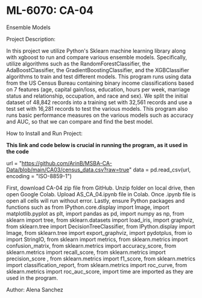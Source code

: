 # ML-6070: CA-04

Ensemble Models

Project Description: 

In this project we utilize Python's Sklearn machine learning library along with xgboost to run and compare various ensemble models. Specifically, utilize algorithms such as the RandomForestClassifier, the AdaBoostClassifier, the GradientBoostingClassifier, and the XGBClassifier algorithms to train and test different models. This program runs using data from the US Census Bureau containing binary income classifications based on 7 features (age, capital gain/loss, education, hours per week, marriage status and relationship, occupation, and race and sex). We split the initial dataset of 48,842 records into a training set with 32,561 records and use a test set with 16,281 records to test the various models. This program also runs basic performance measures on the various models such as accuracy and AUC, so that we can compare and find the best model.

How to Install and Run Project:

**This link and code below is crucial in running the program, as it used in the code**

url = "https://github.com/ArinB/MSBA-CA-Data/blob/main/CA03/census_data.csv?raw=true"
data = pd.read_csv(url, encoding = "ISO-8859-1") 

First, download CA-04 zip file from GitHub. Unzip folder on local drive, then open Google Colab. Upload AS_CA_04.ipynb file in Colab. Once .ipynb file is open all cells will run without error. Lastly, ensure Python packages and functions such as from IPython.core.display import Image, import matplotlib.pyplot as plt, import pandas as pd, import numpy as np, from sklearn import tree, from sklearn.datasets import load_iris, import graphviz, from sklearn.tree import DecisionTreeClassifier, from IPython.display import Image, from sklearn.tree import export_graphviz, import pydotplus, from io import StringIO, from sklearn import metrics, from sklearn.metrics import confusion_matrix, from sklearn.metrics import accuracy_score, from sklearn.metrics import recall_score, from sklearn.metrics import precision_score , from sklearn.metrics import f1_score, from sklearn.metrics import classification_report, from sklearn.metrics import roc_curve, from sklearn.metrics import roc_auc_score, import time are imported as they are used in the program.

Author: Alena Sanchez

